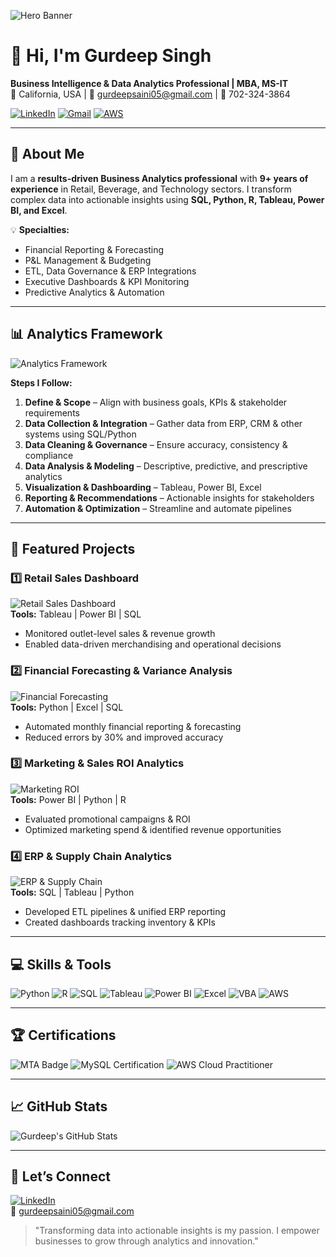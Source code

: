 <!-- ======================= -->
<!-- 🌟 Gurdeep Singh - BI & Data Analytics Portfolio -->
<!-- ======================= -->

<!-- Hero Banner -->
![Hero Banner](assets/hero-banner.png)

# 👋 Hi, I'm Gurdeep Singh
**Business Intelligence & Data Analytics Professional | MBA, MS-IT**  
📍 California, USA | 📧 gurdeepsaini05@gmail.com | 📱 702-324-3864  

[![LinkedIn](https://img.shields.io/badge/LinkedIn-GurdeepSaini-blue?style=flat-square&logo=linkedin)](https://www.linkedin.com/in/gurdeepsaini05) 
[![Gmail](https://img.shields.io/badge/Gmail-gurdeepsaini05@gmail.com-red?style=flat-square&logo=gmail)](mailto:gurdeepsaini05@gmail.com)
[![AWS](https://img.shields.io/badge/AWS-Cloud-orange?style=flat-square&logo=amazon-aws)](https://aws.amazon.com/)

---

## 🌟 About Me
I am a **results-driven Business Analytics professional** with **9+ years of experience** in Retail, Beverage, and Technology sectors. I transform complex data into actionable insights using **SQL, Python, R, Tableau, Power BI, and Excel**.  

💡 **Specialties:**  
- Financial Reporting & Forecasting  
- P&L Management & Budgeting  
- ETL, Data Governance & ERP Integrations  
- Executive Dashboards & KPI Monitoring  
- Predictive Analytics & Automation  

---

## 📊 Analytics Framework
![Analytics Framework](assets/analytics-framework.png)

**Steps I Follow:**  
1. **Define & Scope** – Align with business goals, KPIs & stakeholder requirements  
2. **Data Collection & Integration** – Gather data from ERP, CRM & other systems using SQL/Python  
3. **Data Cleaning & Governance** – Ensure accuracy, consistency & compliance  
4. **Data Analysis & Modeling** – Descriptive, predictive, and prescriptive analytics  
5. **Visualization & Dashboarding** – Tableau, Power BI, Excel  
6. **Reporting & Recommendations** – Actionable insights for stakeholders  
7. **Automation & Optimization** – Streamline and automate pipelines  

---

## 🚀 Featured Projects

### **1️⃣ Retail Sales Dashboard**
![Retail Sales Dashboard](assets/retail-sales.png)  
**Tools:** Tableau | Power BI | SQL  
- Monitored outlet-level sales & revenue growth  
- Enabled data-driven merchandising and operational decisions  

### **2️⃣ Financial Forecasting & Variance Analysis**
![Financial Forecasting](assets/forecasting.png)  
**Tools:** Python | Excel | SQL  
- Automated monthly financial reporting & forecasting  
- Reduced errors by 30% and improved accuracy  

### **3️⃣ Marketing & Sales ROI Analytics**
![Marketing ROI](assets/marketing-roi.png)  
**Tools:** Power BI | Python | R  
- Evaluated promotional campaigns & ROI  
- Optimized marketing spend & identified revenue opportunities  

### **4️⃣ ERP & Supply Chain Analytics**
![ERP & Supply Chain](assets/erp-supplychain.png)  
**Tools:** SQL | Tableau | Python  
- Developed ETL pipelines & unified ERP reporting  
- Created dashboards tracking inventory & KPIs  

---

## 💻 Skills & Tools
![Python](assets/python-badge.png)
![R](assets/r-badge.png)
![SQL](assets/sql-badge.png)
![Tableau](assets/tableau-badge.png)
![Power BI](assets/powerbi-badge.png)
![Excel](assets/excel-badge.png)
![VBA](assets/vba-badge.png)
![AWS](assets/aws-badge.png)

---

## 🏆 Certifications
![MTA Badge](assets/mta-badge.png)
![MySQL Certification](assets/mysql-cert.png)
![AWS Cloud Practitioner](assets/aws-cert.png)

---

## 📈 GitHub Stats
![Gurdeep's GitHub Stats](https://github-readme-stats.vercel.app/api?username=gurdeepsaini05-sudo&show_icons=true&count_private=true&theme=radical)

---

## 💬 Let’s Connect
[![LinkedIn](https://img.shields.io/badge/LinkedIn-GurdeepSaini-blue?style=flat-square&logo=linkedin)](https://www.linkedin.com/in/gurdeepsaini05)  
📧 gurdeepsaini05@gmail.com  

> "Transforming data into actionable insights is my passion. I empower businesses to grow through analytics and innovation."
